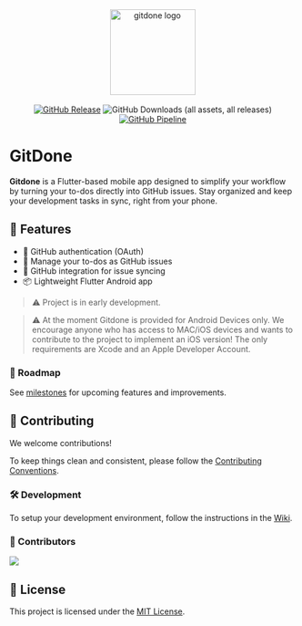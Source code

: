 <div align="center">
  <img src="assets/icons/app/gitdone.svg" alt="gitdone logo" width="150"/>
  <br><br>
  <a href="https://github.com/RubberDuckCrew/gitdone/releases" target="_blank"><img alt="GitHub Release" src="https://img.shields.io/github/v/release/RubberDuckCrew/gitdone"></a>
  <img alt="GitHub Downloads (all assets, all releases)" src="https://img.shields.io/github/downloads/RubberDuckCrew/gitdone/total">
  <a href="https://github.com/RubberDuckCrew/gitdone/actions/workflows/test-build-release.yml" target="_blank"><img alt="GitHub Pipeline" src="https://github.com/RubberDuckCrew/gitdone/actions/workflows/test-build-release.yml/badge.svg"></a>
</div>

# GitDone

**Gitdone** is a Flutter-based mobile app designed to simplify your workflow by turning your to-dos
directly into GitHub issues. Stay organized and keep your development tasks in sync, right from your
phone.

## 🚀 Features

- 🔐 GitHub authentication (OAuth)
- 📝 Manage your to-dos as GitHub issues
- 🔄 GitHub integration for issue syncing
- 📦 Lightweight Flutter Android app

> ⚠️ Project is in early development.

> ⚠️ At the moment Gitdone is provided for Android Devices only. We encourage anyone who has access
> to MAC/iOS devices and wants to contribute to the project to implement an iOS version! The only
> requirements are Xcode and an Apple Developer Account.

### 📅 Roadmap

See [milestones](https://github.com/RubberDuckCrew/gitdone/milestones) for upcoming features and
improvements.

## 🤝 Contributing

We welcome contributions!

To keep things clean and consistent, please follow
the [Contributing Conventions](https://rubberduckcrew.pages.dev/contributing/conventions).

### 🛠️ Development

To setup your development environment, follow the instructions in
the [Wiki](https://github.com/RubberDuckCrew/gitdone/wiki/Development-Environment).

### 👥 Contributors

<a href="https://github.com/RubberDuckCrew/gitdone/graphs/contributors">
  <img src="https://contrib.rocks/image?repo=RubberDuckCrew/gitdone" />
</a>

## 📄 License

This project is licensed under the [MIT License](LICENSE).
